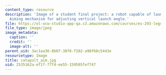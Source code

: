 ```yaml
---
content_type: resource
description: 'Image of a student final project: a robot capable of launching a projectile.
  Aiming mechanism for adjusting vertical launch angle.'
file: https://ol-ocw-studio-app-qa.s3.amazonaws.com/courses/es-293-lego-robotics-spring-2007/2535162aef1f77f4ee55159505fef747_catapult_aim.jpg
file_type: image/jpeg
image_metadata:
  caption: ''
  credit: ''
  image-alt: ''
parent_uid: 3ac1aa36-8b07-38f8-f202-a90f68c5443e
resourcetype: Image
title: catapult_aim.jpg
uid: 2535162a-ef1f-77f4-ee55-159505fef747
---
```


